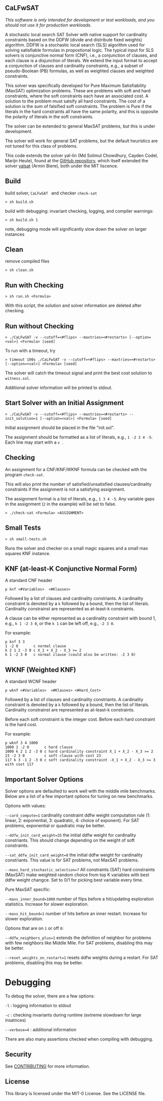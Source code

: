 ## CaLFwSAT

_This software is only intended for development or test workloads, and you should not use it for production workloads._

A stochastic local search SAT Solver with native support for cardinality constraints based on the DDFW (divide and distribute fixed weights) algorithm.
DDFW is a stochastic local search (SLS) algorithm used for solving satisfiable formulas in propostional logic. The typical input for SLS solvers is conjunctive normal form (CNF), i.e., a conjunction of clauses, and each clause is a disjunction of literals. We extend the input format to accept a conjunction of clauses and cardinality constraints, e.g., a subset of pseudo-Boolean (PB) formulas, as well as weighted clauses and weighted constraints.

This solver was specifically developed for Pure Maximum Satisfiability (MaxSAT) optimization problems. These are problems with soft and hard constraints, where the soft constraints each have an associated cost. A solution to the problem must satsify all hard constraints. The cost of a solution is the sum of falsified soft constraints. The problem is Pure if the literals in the hard constraints all have the same polarity, and this is opposite the polarity of literals in the soft constraints.

The solver can be extended to general MaxSAT problems, but this is under development.

The solver will work for general SAT problems, but the default heuristics are not tuned for this class of problems.


This code extends the solver yal-lin (Md Solimul Chowdhury, Cayden Codel, Marijn Heule), found at the [GitHub repository](https://github.com/solimul/yal-lin), which itself extended the solver [yalsat](https://github.com/arminbiere/yalsat) (Armin Biere), both under the MIT liscence.

## Build

build solver, `CaLFwSAT ` and checker `check-sat`

`> sh build.sh`

build with debugging: invariant checking, logging, and compiler warnings:

`> sh build.sh 1`

note, debugging mode will significantly slow down the solver on larger instances

## Clean

remove compiled files

`> sh clean.sh`

## Run with Checking

`> sh run.sh <Formula>`

With this script, the solution and solver information are deleted after checking.

## Run without Checking

`> ./CaLFwSAT -v --cutoff=<#flips> --maxtries=<#restarts> [--option=<val>] <Formula> [seed]`

To run with a timeout, try

`> timeout 100s ./CaLFwSAT -v --cutoff=<#flips> --maxtries=<#restarts> [--option=<val>] <Formula> [seed]`

The solver will catch the timeout signal and print the best cost solution to `witness.sol`.

Additional solver information will be printed to stdout.

## Start Solver with an Initial Assignment

`> ./CaLFwSAT -v --cutoff=<#flips> --maxtries=<#restarts> --init_solution=1 [--option=<val>] <Formula> [seed]`

Initial assignment should be placed in the file "init.sol".

The assignment should be formatted as a list of literals, e.g., `1 -2 3 4 -5`. Each line may start with a `v `.

## Checking

An assignment for a CNF/KNF/WKNF formula can be checked with the program `check-sat`.

This will also print the number of satisfied/unsatisfied clauses/cardinality constraints if the assignment is not a satisfying assignment.

The assignment format is a list of literals, e.g., `1 3 4 -5`. Any variable gaps in the assignment (`2` in the example) will be set to false.
 
`> ./check-sat <Formula> <ASSIGNMENT>`

## Small Tests

`> sh small-tests.sh`

Runs the solver and checker on a small magic squares 
and a small max squares KNF instance.

## KNF (at-least-K Conjunctive Normal Form)

A standard CNF header

`p knf <#Variables>  <#Klauses>`

Followed by a list of clauses and cardinality constriants.
A cardinality constraint is denoted by a `k` followed by a bound, then the list of literals. Cardinality constrainst are represented as at-least-k constraints.

A clause can be either represented as a cardinality constraint with bound 1, e.g., `k 1 -2 3 0`, or the `k 1` can be left off, e.g., `-2 3 0`. 

For example:

```
p knf 3 3
1 -2 0       c normal clause
k 2 1 2 -3 0 c X_1 + X_2 - X_3 >= 2
k 1 -2 3 0   c normal clause (could also be written: -2 3 0)
```

## WKNF (Weighted KNF)

A standard WCNF header

`p wknf <#Variables>  <#Klauses> <#Hard_Cost>`

Followed by a list of clauses and cardinality constriants.
A cardinality constraint is denoted by a `k` followed by a bound, then the list of literals. Cardinality constrainst are represented as at-least-k constraints.

Before each soft constraint is the integer cost.
Before each hard constraint is the hard cost.

For example:

```
p wknf 3 4 1000
1000 1 -2 0       c hard clause
1000 k 2 1 2 -3 0 c hard cardinality constraint X_1 + X_2 - X_3 >= 2
23 -2 3 0         c soft clause with cost 23
117 k 3 -1 2 -3 0 c soft cardinality constraint -X_1 + X_2 - X_3 >= 3 with cost 117
```

## Important Solver Options

Solver options are defaulted to work well with the middle mile benchmarks.
Below are a list of a few important options for tuning on new benchmarks.

Options with values:

`--card_compute=1` cardinality constraint ddfw weight computation rule (1: linear, 2: exponential, 3: quadratic, 4: choice of exponent). For SAT problems, exponential or quadratic may be better.

`--ddfw_init_card_weight=35` the initial ddfw weight for cardinality constriants. This should change depending on the weight of soft constraints.

`--sat_ddfw_init_card_weight=8` the initial ddfw weight for cardinality constriants. This value is for SAT problems, not MaxSAT problems.

`--maxs_hard_stochastic_selection=7` All constraints (SAT) hard constraints (MaxSAT) make weighted random choice from top K variables with best ddfw weight changce. Set to 0/1 for picking best variable every time.

Pure MaxSAT specific:

`--maxs_inner_bound=1000` number of flips before a hit/updating exploration statistics. Increase for slower exploration.

`--maxs_hit_bound=1` number of hits before an inner restart. Increase for slower exploration.


Options that are on `1` or off `0`:

`--ddfw_neighbors_plus=1` extends the definition of neighbor for problems with few neighbors like Middle Mile. For SAT problems, disabling this may be better.

`--reset_weights_on_restart=1` resets ddfw weights during a restart. For SAT problems, disabling this may be better.

# Debugging

To debug the solver, there are a few options:

`-l` : logging information to stdout

`-c` : checking invariants during runtime (extreme slowdown for large insatnces)

`--verbose=4` : additional information

There are also many assertions checked when compiling with debugging.

## Security

See [CONTRIBUTING](CONTRIBUTING.md#security-issue-notifications) for more information.

## License

This library is licensed under the MIT-0 License. See the LICENSE file.

